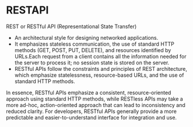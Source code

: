 # RESTAPI


 REST or RESTful API (Representational State Transfer) 
- An architectural style for designing networked applications.
- It emphasizes stateless communication, the use of standard HTTP methods (GET, POST, PUT, DELETE), and resources identified by URLs.Each request from a client contains all the information needed for the server to process it; no session state is stored on the server.
- RESTful APIs follow the constraints and principles of REST architecture, which emphasize statelessness, resource-based URLs, and the use of standard HTTP methods.


In essence, RESTful APIs emphasize a consistent, resource-oriented approach using standard HTTP methods, while RESTless APIs may take a more ad-hoc, action-oriented approach that can lead to inconsistency and reduced clarity. For developers, RESTful APIs generally provide a more predictable and easier-to-understand interface for integration and use.
